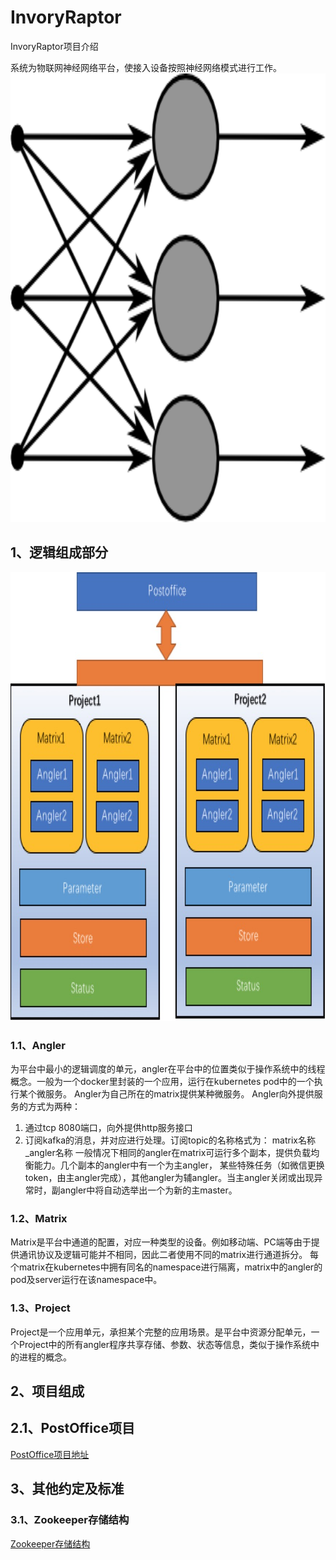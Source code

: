# InvoryRaptor
InvoryRaptor项目介绍

系统为物联网神经网络平台，使接入设备按照神经网络模式进行工作。
<img src="https://github.com/IvoryRaptor/InvoryRaptor/blob/master/resource/nn.png" alt="system" title="system" width="856" height="718" />

## 1、逻辑组成部分
<img src="https://github.com/IvoryRaptor/InvoryRaptor/blob/master/resource/system.jpeg" alt="system" title="system" width="856" height="718" />

### 1.1、Angler
为平台中最小的逻辑调度的单元，angler在平台中的位置类似于操作系统中的线程概念。一般为一个docker里封装的一个应用，运行在kubernetes pod中的一个执行某个微服务。
Angler为自己所在的matrix提供某种微服务。
Angler向外提供服务的方式为两种：
1.	通过tcp 8080端口，向外提供http服务接口
2.	订阅kafka的消息，并对应进行处理。订阅topic的名称格式为：
	matrix名称_angler名称
一般情况下相同的angler在matrix可运行多个副本，提供负载均衡能力。几个副本的angler中有一个为主angler，
某些特殊任务（如微信更换token，由主angler完成），其他angler为辅angler。当主angler关闭或出现异常时，副angler中将自动选举出一个为新的主master。

### 1.2、Matrix
Matrix是平台中通道的配置，对应一种类型的设备。例如移动端、PC端等由于提供通讯协议及逻辑可能并不相同，因此二者使用不同的matrix进行通道拆分。
每个matrix在kubernetes中拥有同名的namespace进行隔离，matrix中的angler的pod及server运行在该namespace中。

### 1.3、Project
Project是一个应用单元，承担某个完整的应用场景。是平台中资源分配单元，一个Project中的所有angler程序共享存储、参数、状态等信息，类似于操作系统中的进程的概念。

## 2、项目组成
## 2.1、PostOffice项目
[PostOffice项目地址](https://github.com/IvoryRaptor/postoffice)


## 3、其他约定及标准
### 3.1、Zookeeper存储结构
[Zookeeper存储结构](https://github.com/IvoryRaptor/InvoryRaptor/tree/master/zookeeper)
